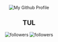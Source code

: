 <p align="center">
  <p align="center">
    <img src="https://github-widgetbox.vercel.app/api/profile?username=JakubStepanek&theme=darkmode&data=followers,repositories,stars,commits" alt="My Github Profile"/>
  
</p>


 <h2 align="center">TUL</h2>

 <p align="center">
     <img alt="followers" title="Follow me on Github" src="https://img.shields.io/github/followers/JakubStepanek?color=004E92&style=for-the-badge&logo=github&label=Follow"/>
     <img alt="followers" title="Follow me on Github" src="https://img.shields.io/badge/Pavel%20Vácha-Burezant-004E92?style=for-the-badge"/>
 </p>


